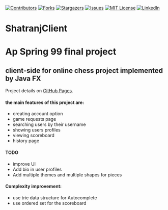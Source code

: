 [![Contributors][contributors-shield]][contributors-url]
[![Forks][forks-shield]][forks-url]
[![Stargazers][stars-shield]][stars-url]
[![Issues][issues-shield]][issues-url]
[![MIT License][license-shield]][license-url]
[![LinkedIn][linkedin-shield]][linkedin-url]


# ShatranjClient
# Ap Spring 99 final project
## client-side for online chess project implemented by Java FX
Project details on [GitHub Pages](https://mohammadreza-mz.github.io/ShatranjClient/).


#### the main features of this project are:
- creating account option
- game requests page
- searching users by their username
- showing users profiles
- viewing scoreboard
- history page


#### TODO

- improve UI
- Add bio in user profiles
- Add multiple themes and multiple shapes for pieces

#### Complexity improvement:
- use trie data structure for Autocomplete
- use ordered set for the scoreboard

<!-- MARKDOWN LINKS & IMAGES -->
<!-- https://www.markdownguide.org/basic-syntax/#reference-style-links -->
[contributors-shield]: https://img.shields.io/github/contributors/Mohammadreza-mz/ShatranjClient.svg?style=for-the-badge
[contributors-url]: https://github.com/Mohammadreza-mz/ShatranjClient/graphs/contributors
[forks-shield]: https://img.shields.io/github/forks/Mohammadreza-mz/ShatranjClient.svg?style=for-the-badge
[forks-url]: https://github.com/Mohammadreza-mz/ShatranjClient/network/members
[stars-shield]: https://img.shields.io/github/stars/Mohammadreza-mz/ShatranjClient.svg?style=for-the-badge
[stars-url]: https://github.com/Mohammadreza-mz/ShatranjClient/stargazers
[issues-shield]: https://img.shields.io/github/issues/Mohammadreza-mz/ShatranjClient.svg?style=for-the-badge
[issues-url]: https://github.com/Mohammadreza-mz/ShatranjClient/issues
[license-shield]: https://img.shields.io/github/license/Mohammadreza-mz/ShatranjClient.svg?style=for-the-badge
[license-url]: https://github.com/Mohammadreza-mz/ShatranjClient/blob/master/LICENSE.txt
[linkedin-shield]: https://img.shields.io/badge/-LinkedIn-black.svg?style=for-the-badge&logo=linkedin&colorB=555
[linkedin-url]: https://www.linkedin.com/in/mohammadreza-mohammadzade-asl-310824210/
